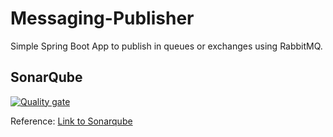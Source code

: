# Messaging-Publisher

Simple Spring Boot App to publish in queues or exchanges using RabbitMQ.

## SonarQube
[![Quality gate](https://qsonar.starlord443.dev/api/project_badges/quality_gate?project=marcoshssilva-messaging-publisher&token=sqb_49f6cbb3510cc24ce8f4290155d092a295b509f6)](https://qsonar.starlord443.dev/dashboard?id=marcoshssilva-messaging-publisher)

Reference:
[Link to Sonarqube](https://qsonar.starlord443.dev/dashboard?id=marcoshssilva-messaging-publisher&codeScope=overall)